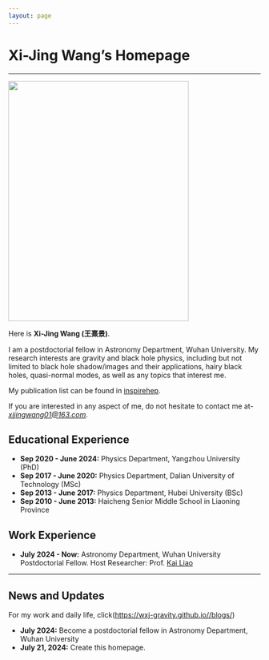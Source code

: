 ```yaml
---
layout: page
---
```


# Xi-Jing Wang’s Homepage

<hr>

<img src="https://wxj-gravity.github.io/caihanlin.png" class="floatpic" width="360" height="480">

Here is **Xi-Jing Wang (王熹景)**.

I am a postdoctorial fellow in Astronomy Department, Wuhan University. My research interests are gravity and black hole physics, including but not limited to black hole shadow/images and their applications, hairy black holes, quasi-normal modes, as well as any topics that interest me. 

My publication list can be found in [inspirehep](https://inspirehep.net/authors/1899373?ui-citation-summary=true).

If you are interested in any aspect of me, do not hesitate to contact me at-*xijingwang01@163.com*.

## Educational Experience 

- **Sep 2020 - June 2024:** Physics Department, Yangzhou University (PhD)
- **Sep 2017 - June 2020:** Physics Department, Dalian University of Technology (MSc)
- **Sep 2013 - June 2017:** Physics Department, Hubei University (BSc)
- **Sep 2010 - June 2013:** Haicheng Senior Middle School in Liaoning Province 

## Work Experience

- **July 2024 - Now:** Astronomy Department, Wuhan University
  Postdoctorial Fellow. Host Researcher: Prof. [Kai Liao](https://physics.whu.edu.cn/info/1272/6656.htm)
  
---


## News and Updates
 For my work and daily life, click(https://wxj-gravity.github.io//blogs/)

- **July 2024:** Become a postdoctorial fellow in Astronomy Department, Wuhan University
- **July 21, 2024:** Create this homepage.


